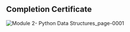 ## Completion Certificate
![Module 2- Python Data Structures_page-0001](https://github.com/Sayan-Dutta-1/Python-Data-Structures---Coursera/assets/113238898/5752924b-5527-426c-9cb3-76f569793f6a)
